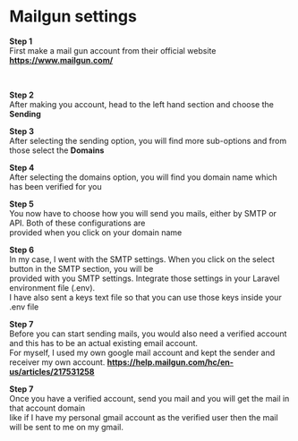 # Mailgun settings
**Step 1**
<br>
First make a mail gun account from their official website <strong>https://www.mailgun.com/</strong>

<br>

**Step 2**
<br>
After making you account, head to the left hand section and choose the <strong>Sending</strong> 

**Step 3**
<br>
After selecting the sending option, you will find more sub-options and from those select the <strong>Domains</strong>

**Step 4**
<br>
After selecting the domains option, you will find you domain name which has been verified for you

**Step 5**
<br>
You now have to choose how you will send you mails, either by SMTP or API. Both of these configurations are <br>
provided when you click on your domain name 

**Step 6**
<br>
In my case, I went with the SMTP settings. When you click on the select button in the SMTP section, you will be <br>
provided with you SMTP settings. Integrate those settings in your Laravel environment file (.env). <br>
I have also sent a keys text file so that you can use those keys inside your .env file

**Step 7**
<br>
Before you can start sending mails, you would also need a verified account and this has to be an actual existing email account.<br>
For myself, I used my own google mail account and kept the sender and receiver my own account. <strong>https://help.mailgun.com/hc/en-us/articles/217531258</strong>

**Step 7**
<br>
Once you have a verified account, send you mail and you will get the mail in that account domain <br>
like if I have my personal gmail account as the verified user then the mail will be sent to me on my gmail.